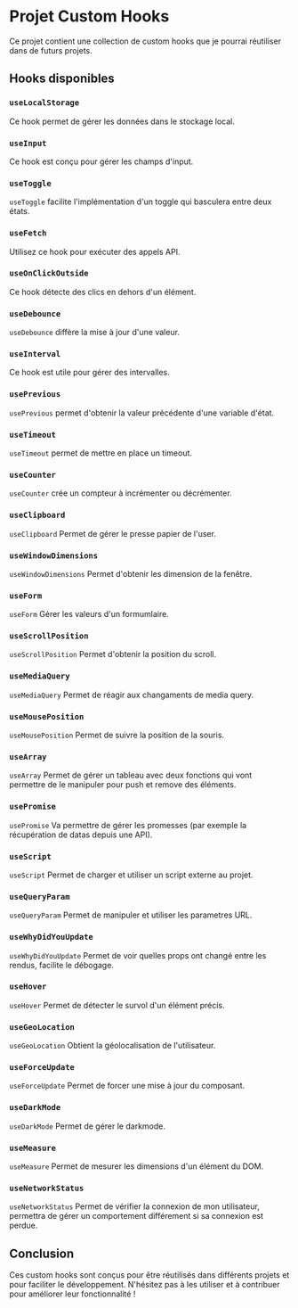 # Projet Custom Hooks

Ce projet contient une collection de custom hooks que je pourrai réutiliser dans de futurs projets.

## Hooks disponibles

### `useLocalStorage`

Ce hook permet de gérer les données dans le stockage local.

### `useInput`

Ce hook est conçu pour gérer les champs d'input.

### `useToggle`

`useToggle` facilite l'implémentation d'un toggle qui basculera entre deux états.

### `useFetch`

Utilisez ce hook pour exécuter des appels API.

### `useOnClickOutside`

Ce hook détecte des clics en dehors d'un élément.

### `useDebounce`

`useDebounce` diffère la mise à jour d'une valeur.

### `useInterval`

Ce hook est utile pour gérer des intervalles.

### `usePrevious`

`usePrevious` permet d'obtenir la valeur précédente d'une variable d'état.

### `useTimeout`

`useTimeout` permet de mettre en place un timeout.

### `useCounter`

`useCounter` crée un compteur à incrémenter ou décrémenter.

### `useClipboard`

`useClipboard` Permet de gérer le presse papier de l'user.

### `useWindowDimensions`

`useWindowDimensions` Permet d'obtenir les dimension de la fenêtre.

### `useForm`

`useForm` Gérer les valeurs d'un formumlaire.

### `useScrollPosition`

`useScrollPosition` Permet d'obtenir la position du scroll.

### `useMediaQuery`

`useMediaQuery` Permet de réagir aux changaments de media query.

### `useMousePosition`

`useMousePosition` Permet de suivre la position de la souris.

### `useArray`

`useArray` Permet de gérer un tableau avec deux fonctions qui vont permettre de le manipuler pour push et remove des éléments.

### `usePromise`

`usePromise` Va permettre de gérer les promesses (par exemple la récupération de datas depuis une API).

### `useScript`

`useScript` Permet de charger et utiliser un script externe au projet.

### `useQueryParam`

`useQueryParam` Permet de manipuler et utiliser les parametres URL.

### `useWhyDidYouUpdate`

`useWhyDidYouUpdate` Permet de voir quelles props ont changé entre les rendus, facilite le débogage.

### `useHover`

`useHover` Permet de détecter le survol d'un élément précis.

### `useGeoLocation`

`useGeoLocation` Obtient la géolocalisation de l'utilisateur.

### `useForceUpdate`

`useForceUpdate` Permet de forcer une mise à jour du composant.

### `useDarkMode`

`useDarkMode` Permet de gérer le darkmode.

### `useMeasure`

`useMeasure` Permet de mesurer les dimensions d'un élément du DOM.

### `useNetworkStatus`

`useNetworkStatus` Permet de vérifier la connexion de mon utilisateur, permettra de gérer un comportement différement si sa connexion est perdue.

## Conclusion

Ces custom hooks sont conçus pour être réutilisés dans différents projets et pour faciliter le développement. N'hésitez pas à les utiliser et à contribuer pour améliorer leur fonctionnalité !
